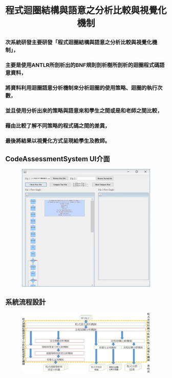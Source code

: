 # <p align="center">程式迴圈結構與語意之分析比較與視覺化機制</p>

### 次系統研發主要研發「程式迴圈結構與語意之分析比較與視覺化機制」，
### 主要是使用ANTLR所剖析出的BNF規則剖析樹所剖析的迴圈程式碼語意資料，
### 將資料利用迴圈語意分析機制來分析迴圈的使用策略、迴圈的執行次數，
### 並且使用分析出來的策略與語意來和學生之間或是和老師之間比較，
### 藉由比較了解不同策略的程式碼之間的差異，
### 最後將結果以視覺化方式呈現給學生及教師。

## CodeAssessmentSystem UI介面
<p align="center">
<img src ="img/ui.jpg" width = 400>
</p>

## 系統流程設計
<p align="center">
<img src ="img/系統設計.jpg" width = 400>
</p>

